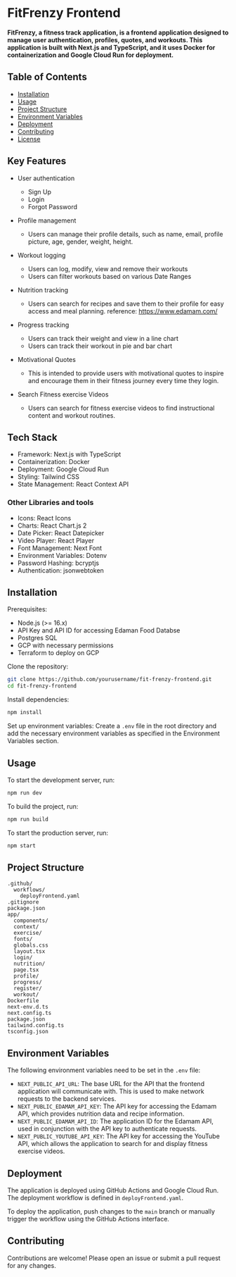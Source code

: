 # FitFrenzy Frontend

**FitFrenzy, a fitness track application, is a frontend application designed to manage user authentication, profiles, quotes, and workouts. This application is built with Next.js and TypeScript, and it uses Docker for containerization and Google Cloud Run for deployment.**

## Table of Contents
- [Installation](#installation)
- [Usage](#usage)
- [Project Structure](#project-structure)
- [Environment Variables](#environment-variables)
- [Deployment](#deployment)
- [Contributing](#contributing)
- [License](#license)

## Key Features

- User authentication
  - Sign Up
  - Login
  - Forgot Password

- Profile management
  - Users can manage their profile details, such as name, email, profile picture, age, gender, weight, height.

- Workout logging
  - Users can log, modify, view and remove their workouts
  - Users can filter workouts based on various Date Ranges

- Nutrition tracking
  - Users can search for recipes and save them to their profile for easy access and meal planning.
    reference: https://www.edamam.com/

- Progress tracking
  - Users can track their weight and view in a line chart
  - Users can track their workout in pie and bar chart

- Motivational Quotes
  - This is intended to provide users with motivational quotes to inspire and encourage them in their fitness journey every time they login.

- Search Fitness exercise Videos
  - Users can search for fitness exercise videos to find instructional content and workout routines.
  

## Tech Stack

- Framework: Next.js with TypeScript
- Containerization: Docker
- Deployment: Google Cloud Run
- Styling: Tailwind CSS
- State Management: React Context API

### Other Libraries and tools
- Icons: React Icons
- Charts: React Chart.js 2
- Date Picker: React Datepicker
- Video Player: React Player
- Font Management: Next Font
- Environment Variables: Dotenv
- Password Hashing: bcryptjs
- Authentication: jsonwebtoken


## Installation

Prerequisites:
- Node.js (>= 16.x)
- API Key and API ID for accessing Edaman Food Databse
- Postgres SQL
- GCP with necessary permissions
- Terraform to deploy on GCP 

Clone the repository:

```bash
git clone https://github.com/yourusername/fit-frenzy-frontend.git
cd fit-frenzy-frontend
```

Install dependencies:

```bash
npm install
```

Set up environment variables: Create a `.env` file in the root directory and add the necessary environment variables as specified in the Environment Variables section.

## Usage

To start the development server, run:

```bash
npm run dev
```

To build the project, run:

```bash
npm run build
```

To start the production server, run:

```bash
npm start
```

## Project Structure

```
.github/
  workflows/
    deployFrontend.yaml
.gitignore
package.json
app/
  components/
  context/
  exercise/
  fonts/
  globals.css
  layout.tsx
  login/
  nutrition/
  page.tsx
  profile/
  progress/
  register/
  workout/
Dockerfile
next-env.d.ts
next.config.ts
package.json
tailwind.config.ts
tsconfig.json
```

## Environment Variables

The following environment variables need to be set in the `.env` file:

- `NEXT_PUBLIC_API_URL`: The base URL for the API that the frontend application will communicate with. This is used to make network requests to the backend services.
- `NEXT_PUBLIC_EDAMAM_API_KEY`: The API key for accessing the Edamam API, which provides nutrition data and recipe information.
- `NEXT_PUBLIC_EDAMAM_API_ID`: The application ID for the Edamam API, used in conjunction with the API key to authenticate requests.
- `NEXT_PUBLIC_YOUTUBE_API_KEY`: The API key for accessing the YouTube API, which allows the application to search for and display fitness exercise videos.

## Deployment

The application is deployed using GitHub Actions and Google Cloud Run. The deployment workflow is defined in `deployFrontend.yaml`.

To deploy the application, push changes to the `main` branch or manually trigger the workflow using the GitHub Actions interface.

## Contributing

Contributions are welcome! Please open an issue or submit a pull request for any changes.